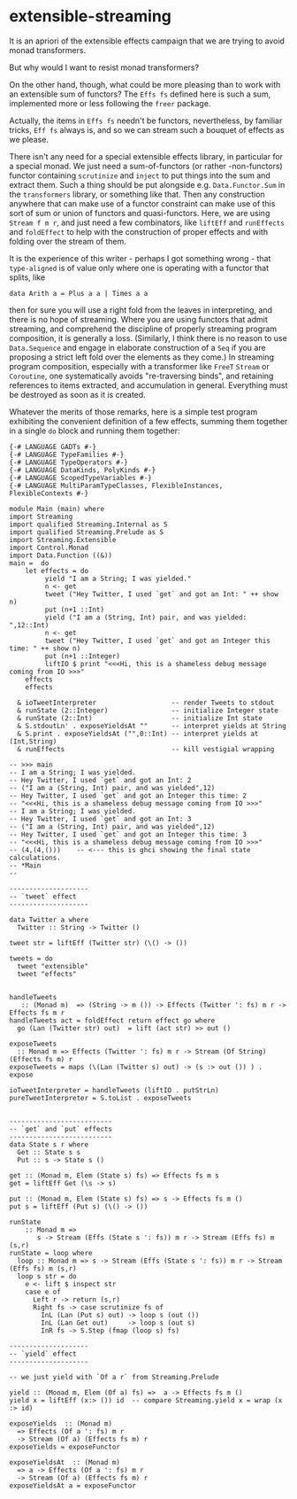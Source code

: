 # extensible-streaming

It is an apriori of the extensible effects campaign that we are trying to avoid monad transformers. 

But why would I want to resist monad transformers? 

On the other hand, though, what could be more pleasing than to work with an extensible sum of functors? The `Effs fs` defined here is such a sum, implemented more or less following the `freer` package. 

Actually, the items in `Effs fs` needn't be functors, nevertheless, by familiar tricks, `Eff fs` always is, and so we can stream such a bouquet of effects as we please. 

There isn't any need for a special extensible effects library, in particular for a special monad. We just need a sum-of-functors (or rather -non-functors) functor containing `scrutinize` and `inject` to put things into the sum and extract them.  Such a thing should be put alongside e.g. `Data.Functor.Sum` in the `transformers` library, or something like that. Then any construction anywhere that can make use of a functor constraint can make use of this sort of sum or union of functors and quasi-functors.  Here, we are using `Stream f m r`, and just need a few combinators, like `liftEff` and `runEffects` and `foldEffect` to help with the construction of proper effects and with folding over the stream of them.  

It is the experience of this writer - perhaps I got something wrong - that `type-aligned` is of value only where one is operating with a functor that splits, like 

    data Arith a = Plus a a | Times a a
    
then for sure you will use a right fold from the leaves in interpreting, and there is no hope of streaming. Where you are using functors that admit streaming, and comprehend the discipline of properly streaming program composition, it is generally a loss. (Similarly, I think there is no reason to use `Data.Sequence` and engage in elaborate construction of a `Seq` if you are proposing a strict left fold over the elements as they come.) In streaming program composition, especially with a transformer like `FreeT` `Stream` or `Coroutine`, one systematically avoids "re-traversing binds", and retaining references to items extracted, and accumulation in general. Everything must be destroyed as soon as it is created.

Whatever the merits of those remarks, here is a simple test program exhibiting the convenient definition of a few effects, summing them together in a single `do` block and running them together:

    {-# LANGUAGE GADTs #-}
    {-# LANGUAGE TypeFamilies #-}
    {-# LANGUAGE TypeOperators #-}
    {-# LANGUAGE DataKinds, PolyKinds #-}
    {-# LANGUAGE ScopedTypeVariables #-}
    {-# LANGUAGE MultiParamTypeClasses, FlexibleInstances, FlexibleContexts #-}

    module Main (main) where
    import Streaming
    import qualified Streaming.Internal as S
    import qualified Streaming.Prelude as S
    import Streaming.Extensible
    import Control.Monad
    import Data.Function ((&))
    main =  do
        let effects = do
             yield "I am a String; I was yielded."
             n <- get 
             tweet ("Hey Twitter, I used `get` and got an Int: " ++ show n)
             put (n+1 ::Int)
             yield ("I am a (String, Int) pair, and was yielded: ",12::Int)
             n <- get 
             tweet ("Hey Twitter, I used `get` and got an Integer this time: " ++ show n)
             put (n+1 ::Integer)
             liftIO $ print "<<<Hi, this is a shameless debug message coming from IO >>>"
        effects
        effects
   
      & ioTweetInterpreter                   -- render Tweets to stdout
      & runState (2::Integer)                -- initialize Integer state
      & runState (2::Int)                    -- initialize Int state
      & S.stdoutLn' . exposeYieldsAt ""      -- interpret yields at String
      & S.print . exposeYieldsAt ("",0::Int) -- interpret yields at (Int,String)
      & runEffects                           -- kill vestigial wrapping
      
    -- >>> main
    -- I am a String; I was yielded.
    -- Hey Twitter, I used `get` and got an Int: 2
    -- ("I am a (String, Int) pair, and was yielded",12)
    -- Hey Twitter, I used `get` and got an Integer this time: 2
    -- "<<<Hi, this is a shameless debug message coming from IO >>>"
    -- I am a String; I was yielded.
    -- Hey Twitter, I used `get` and got an Int: 3
    -- ("I am a (String, Int) pair, and was yielded",12)
    -- Hey Twitter, I used `get` and got an Integer this time: 3
    -- "<<<Hi, this is a shameless debug message coming from IO >>>"
    -- (4,(4,()))    -- <--- this is ghci showing the final state calculations.
    -- *Main
    --
      
    --------------------
    -- `tweet` effect
    -------------------- 

    data Twitter a where 
      Twitter :: String -> Twitter ()

    tweet str = liftEff (Twitter str) (\() -> ()) 

    tweets = do
      tweet "extensible"
      tweet "effects"


    handleTweets
       :: (Monad m)  => (String -> m ()) -> Effects (Twitter ': fs) m r -> Effects fs m r
    handleTweets act = foldEffect return effect go where
      go (Lan (Twitter str) out)  = lift (act str) >> out ()

    exposeTweets 
      :: Monad m => Effects (Twitter ': fs) m r -> Stream (Of String) (Effects fs m) r
    exposeTweets = maps (\(Lan (Twitter s) out) -> (s :> out ()) ) . expose

    ioTweetInterpreter = handleTweets (liftIO . putStrLn)
    pureTweetInterpreter = S.toList . exposeTweets


    --------------------------
    -- `get` and `put` effects
    -------------------------- 
    data State s r where
      Get :: State s s
      Put :: s -> State s ()

    get :: (Monad m, Elem (State s) fs) => Effects fs m s
    get = liftEff Get (\s -> s)

    put :: (Monad m, Elem (State s) fs) => s -> Effects fs m ()
    put s = liftEff (Put s) (\() -> ())

    runState
        :: Monad m =>
           s -> Stream (Effs (State s ': fs)) m r -> Stream (Effs fs) m (s,r)
    runState = loop where
      loop :: Monad m => s -> Stream (Effs (State s ': fs)) m r -> Stream (Effs fs) m (s,r)
      loop s str = do
        e <- lift $ inspect str
        case e of
          Left r -> return (s,r)
          Right fs -> case scrutinize fs of
            InL (Lan (Put s) out) -> loop s (out ()) 
            InL (Lan Get out)     -> loop s (out s)
            InR fs -> S.Step (fmap (loop s) fs)
              
    --------------------
    -- `yield` effect
    --------------------             

    -- we just yield with `Of a r` from Streaming.Prelude

    yield :: (Monad m, Elem (Of a) fs) =>  a -> Effects fs m ()
    yield x = liftEff (x:> ()) id  -- compare Streaming.yield x = wrap (x :> id)
    
    exposeYields  :: (Monad m)
      => Effects (Of a ': fs) m r
      -> Stream (Of a) (Effects fs m) r
    exposeYields = exposeFunctor

    exposeYieldsAt  :: (Monad m)
      => a -> Effects (Of a ': fs) m r
      -> Stream (Of a) (Effects fs m) r
    exposeYieldsAt a = exposeFunctor    
              
